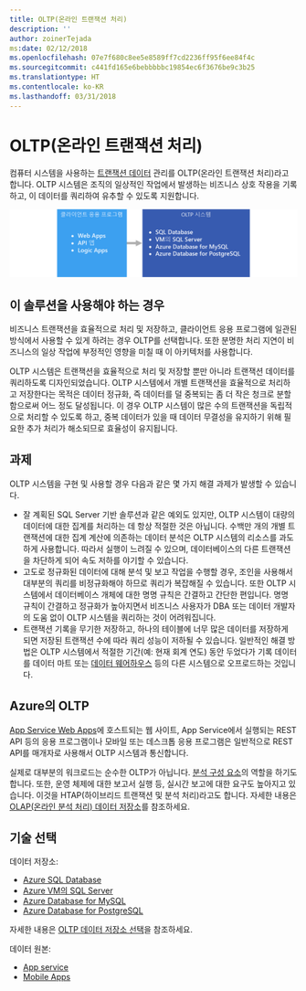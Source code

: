 ```yaml
---
title: OLTP(온라인 트랜잭션 처리)
description: ''
author: zoinerTejada
ms:date: 02/12/2018
ms.openlocfilehash: 07e7f680c8ee5e8589ff7cd2236ff95f6ee84f4c
ms.sourcegitcommit: c441fd165e6bebbbbbc19854ec6f3676be9c3b25
ms.translationtype: HT
ms.contentlocale: ko-KR
ms.lasthandoff: 03/31/2018
---
```

# <a name="online-transaction-processing-oltp"></a>OLTP(온라인 트랜잭션 처리)

컴퓨터 시스템을 사용하는 [트랜잭션 데이터](../concepts/transactional-data.md) 관리를 OLTP(온라인 트랜잭션 처리)라고 합니다. OLTP 시스템은 조직의 일상적인 작업에서 발생하는 비즈니스 상호 작용을 기록하고, 이 데이터를 쿼리하여 유추할 수 있도록 지원합니다.

![Azure의 OLTP](./images/oltp-data-pipeline.png)

## <a name="when-to-use-this-solution"></a>이 솔루션을 사용해야 하는 경우

비즈니스 트랜잭션을 효율적으로 처리 및 저장하고, 클라이언트 응용 프로그램에 일관된 방식에서 사용할 수 있게 하려는 경우 OLTP를 선택합니다. 또한 분명한 처리 지연이 비즈니스의 일상 작업에 부정적인 영향을 미칠 때 이 아키텍처를 사용합니다.

OLTP 시스템은 트랜잭션을 효율적으로 처리 및 저장할 뿐만 아니라 트랜잭션 데이터를 쿼리하도록 디자인되었습니다. OLTP 시스템에서 개별 트랜잭션을 효율적으로 처리하고 저장한다는 목적은 데이터 정규화, 즉 데이터를 덜 중복되는 좀 더 작은 청크로 분할함으로써 어느 정도 달성됩니다. 이 경우 OLTP 시스템이 많은 수의 트랜잭션을 독립적으로 처리할 수 있도록 하고, 중복 데이터가 있을 때 데이터 무결성을 유지하기 위해 필요한 추가 처리가 해소되므로 효율성이 유지됩니다.

## <a name="challenges"></a>과제
OLTP 시스템을 구현 및 사용할 경우 다음과 같은 몇 가지 해결 과제가 발생할 수 있습니다.

- 잘 계획된 SQL Server 기반 솔루션과 같은 예외도 있지만, OLTP 시스템이 대량의 데이터에 대한 집계를 처리하는 데 항상 적절한 것은 아닙니다. 수백만 개의 개별 트랜잭션에 대한 집계 계산에 의존하는 데이터 분석은 OLTP 시스템의 리소스를 과도하게 사용합니다. 따라서 실행이 느려질 수 있으며, 데이터베이스의 다른 트랜잭션을 차단하게 되어 속도 저하를 야기할 수 있습니다.
- 고도로 정규화된 데이터에 대해 분석 및 보고 작업을 수행할 경우, 조인을 사용해서 대부분의 쿼리를 비정규화해야 하므로 쿼리가 복잡해질 수 있습니다. 또한 OLTP 시스템에서 데이터베이스 개체에 대한 명명 규칙은 간결하고 간단한 편입니다. 명명 규칙이 간결하고 정규화가 높아지면서 비즈니스 사용자가 DBA 또는 데이터 개발자의 도움 없이 OLTP 시스템을 쿼리하는 것이 어려워집니다.
- 트랜잭션 기록을 무기한 저장하고, 하나의 테이블에 너무 많은 데이터를 저장하게 되면 저장된 트랜잭션 수에 따라 쿼리 성능이 저하될 수 있습니다. 일반적인 해결 방법은 OLTP 시스템에서 적절한 기간(예: 현재 회계 연도) 동안 두었다가 기록 데이터를 데이터 마트 또는 [데이터 웨어하우스](../technology-choices/data-warehouses.md) 등의 다른 시스템으로 오프로드하는 것입니다.

## <a name="oltp-in-azure"></a>Azure의 OLTP

[App Service Web Apps](/azure/app-service/app-service-web-overview)에 호스트되는 웹 사이트, App Service에서 실행되는 REST API 등의 응용 프로그램이나 모바일 또는 데스크톱 응용 프로그램은 일반적으로 REST API를 매개자로 사용해서 OLTP 시스템과 통신합니다.

실제로 대부분의 워크로드는 순수한 OLTP가 아닙니다. [분석 구성 요소](../scenarios/online-analytical-processing.md)의 역할을 하기도 합니다. 또한, 운영 체제에 대한 보고서 실행 등, 실시간 보고에 대한 요구도 높아지고 있습니다. 이것을 HTAP(하이브리드 트랜잭션 및 분석 처리)라고도 합니다. 자세한 내용은 [OLAP(온라인 분석 처리) 데이터 저장소](../technology-choices/olap-data-stores.md)를 참조하세요.

## <a name="technology-choices"></a>기술 선택

데이터 저장소:

- [Azure SQL Database](/azure/sql-database/)
- [Azure VM의 SQL Server](/azure/virtual-machines/windows/sql/virtual-machines-windows-sql-server-iaas-overview?toc=%2Fazure%2Fvirtual-machines%2Fwindows%2Ftoc.json)
- [Azure Database for MySQL](/azure/mysql/)
- [Azure Database for PostgreSQL](/azure/postgresql/)

자세한 내용은 [OLTP 데이터 저장소 선택](../technology-choices/oltp-data-stores.md)을 참조하세요.

데이터 원본:

- [App service](/azure/app-service/)
- [Mobile Apps](/azure/app-service-mobile/)

